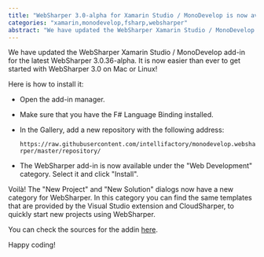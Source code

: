 ```yaml
---
title: "WebSharper 3.0-alpha for Xamarin Studio / MonoDevelop is now available!"
categories: "xamarin,monodevelop,fsharp,websharper"
abstract: "We have updated the WebSharper Xamarin Studio / MonoDevelop add-in for the latest WebSharper 3.0.36-alpha.It is now easier than ever to get started with WebSharper 3.0 on Mac or Linux!"
---
```

We have updated the WebSharper Xamarin Studio / MonoDevelop add-in for the latest WebSharper 3.0.36-alpha.
It is now easier than ever to get started with WebSharper 3.0 on Mac or Linux!

Here is how to install it:

* Open the add-in manager.

* Make sure that you have the F# Language Binding installed.

* In the Gallery, add a new repository with the following address:

	`https://raw.githubusercontent.com/intellifactory/monodevelop.websharper/master/repository/`

* The WebSharper add-in is now available under the "Web Development" category. Select it and click "Install".

Voilà! The "New Project" and "New Solution" dialogs now have a new category for WebSharper.
In this category you can find the same templates that are provided by the Visual Studio extension and CloudSharper,
to quickly start new projects using WebSharper.

You can check the sources for the addin [here](https://github.com/intellifactory/monodevelop.websharper).

Happy coding!
